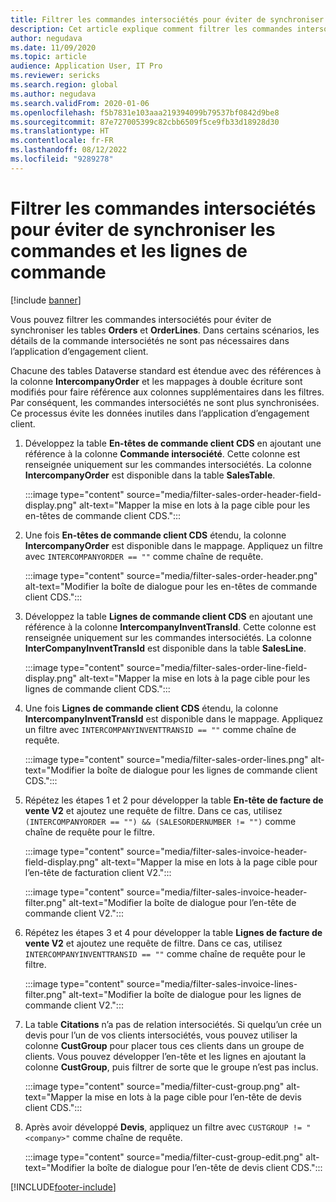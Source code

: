 ```yaml
---
title: Filtrer les commandes intersociétés pour éviter de synchroniser les commandes et les lignes de commande
description: Cet article explique comment filtrer les commandes intersociétés afin que les entités Orders et OrderLines ne soient pas synchronisées.
author: negudava
ms.date: 11/09/2020
ms.topic: article
audience: Application User, IT Pro
ms.reviewer: sericks
ms.search.region: global
ms.author: negudava
ms.search.validFrom: 2020-01-06
ms.openlocfilehash: f5b7831e103aaa219394099b79537bf0842d9be8
ms.sourcegitcommit: 87e727005399c82cbb6509f5ce9fb33d18928d30
ms.translationtype: HT
ms.contentlocale: fr-FR
ms.lasthandoff: 08/12/2022
ms.locfileid: "9289278"
---
```

# <a name="filter-intercompany-orders-to-avoid-syncing-orders-and-orderlines"></a>Filtrer les commandes intersociétés pour éviter de synchroniser les commandes et les lignes de commande

[!include [banner](../../includes/banner.md)]

Vous pouvez filtrer les commandes intersociétés pour éviter de synchroniser les tables **Orders** et **OrderLines**. Dans certains scénarios, les détails de la commande intersociétés ne sont pas nécessaires dans l’application d’engagement client.

Chacune des tables Dataverse standard est étendue avec des références à la colonne **IntercompanyOrder** et les mappages à double écriture sont modifiés pour faire référence aux colonnes supplémentaires dans les filtres. Par conséquent, les commandes intersociétés ne sont plus synchronisées. Ce processus évite les données inutiles dans l’application d’engagement client.

1. Développez la table **En-têtes de commande client CDS** en ajoutant une référence à la colonne **Commande intersociété**. Cette colonne est renseignée uniquement sur les commandes intersociétés. La colonne **IntercompanyOrder** est disponible dans la table **SalesTable**.

    :::image type="content" source="media/filter-sales-order-header-field-display.png" alt-text="Mapper la mise en lots à la page cible pour les en-têtes de commande client CDS.":::

2. Une fois **En-têtes de commande client CDS** étendu, la colonne **IntercompanyOrder** est disponible dans le mappage. Appliquez un filtre avec `INTERCOMPANYORDER == ""` comme chaîne de requête.

    :::image type="content" source="media/filter-sales-order-header.png" alt-text="Modifier la boîte de dialogue pour les en-têtes de commande client CDS.":::

3. Développez la table **Lignes de commande client CDS** en ajoutant une référence à la colonne **IntercompanyInventTransId**. Cette colonne est renseignée uniquement sur les commandes intersociétés. La colonne **InterCompanyInventTransId** est disponible dans la table **SalesLine**.

    :::image type="content" source="media/filter-sales-order-line-field-display.png" alt-text="Mapper la mise en lots à la page cible pour les lignes de commande client CDS.":::

4. Une fois **Lignes de commande client CDS** étendu, la colonne **IntercompanyInventTransId** est disponible dans le mappage. Appliquez un filtre avec `INTERCOMPANYINVENTTRANSID == ""` comme chaîne de requête.

    :::image type="content" source="media/filter-sales-order-lines.png" alt-text="Modifier la boîte de dialogue pour les lignes de commande client CDS.":::

5. Répétez les étapes 1 et 2 pour développer la table **En-tête de facture de vente V2** et ajoutez une requête de filtre. Dans ce cas, utilisez `(INTERCOMPANYORDER == "") && (SALESORDERNUMBER != "")` comme chaîne de requête pour le filtre.

    :::image type="content" source="media/filter-sales-invoice-header-field-display.png" alt-text="Mapper la mise en lots à la page cible pour l’en-tête de facturation client V2.":::

    :::image type="content" source="media/filter-sales-invoice-header-filter.png" alt-text="Modifier la boîte de dialogue pour l’en-tête de commande client V2.":::

6. Répétez les étapes 3 et 4 pour développer la table **Lignes de facture de vente V2** et ajoutez une requête de filtre. Dans ce cas, utilisez `INTERCOMPANYINVENTTRANSID == ""` comme chaîne de requête pour le filtre.

    :::image type="content" source="media/filter-sales-invoice-lines-filter.png" alt-text="Modifier la boîte de dialogue pour les lignes de commande client V2.":::

7. La table **Citations** n’a pas de relation intersociétés. Si quelqu’un crée un devis pour l’un de vos clients intersociétés, vous pouvez utiliser la colonne **CustGroup** pour placer tous ces clients dans un groupe de clients. Vous pouvez développer l’en-tête et les lignes en ajoutant la colonne **CustGroup**, puis filtrer de sorte que le groupe n’est pas inclus.

    :::image type="content" source="media/filter-cust-group.png" alt-text="Mapper la mise en lots à la page cible pour l’en-tête de devis client CDS.":::

8. Après avoir développé **Devis**, appliquez un filtre avec `CUSTGROUP != "<company>"` comme chaîne de requête.

    :::image type="content" source="media/filter-cust-group-edit.png" alt-text="Modifier la boîte de dialogue pour l’en-tête de devis client CDS.":::


[!INCLUDE[footer-include](../../../../includes/footer-banner.md)]
